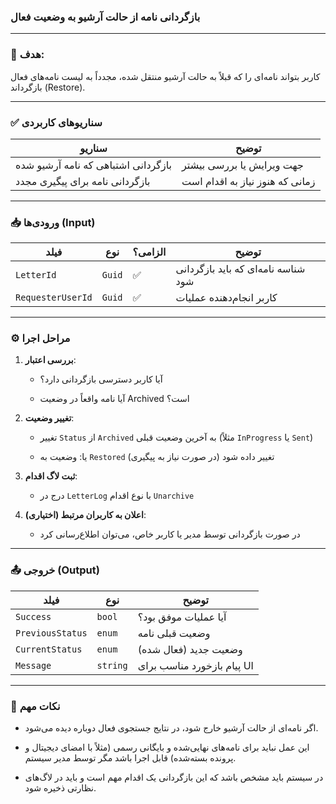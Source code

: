 



### بازگردانی نامه از حالت آرشیو به وضعیت فعال

---

### 🎯 هدف:

کاربر بتواند نامه‌ای را که قبلاً به حالت آرشیو منتقل شده، مجدداً به لیست نامه‌های فعال بازگرداند (Restore).

---

### ✅ سناریوهای کاربردی

|سناریو|توضیح|
|---|---|
|بازگردانی اشتباهی که نامه آرشیو شده|جهت ویرایش یا بررسی بیشتر|
|بازگردانی نامه برای پیگیری مجدد|زمانی که هنوز نیاز به اقدام است|

---

### 📥 ورودی‌ها (Input)

|فیلد|نوع|الزامی؟|توضیح|
|---|---|---|---|
|`LetterId`|`Guid`|✅|شناسه نامه‌ای که باید بازگردانی شود|
|`RequesterUserId`|`Guid`|✅|کاربر انجام‌دهنده عملیات|

---

### ⚙️ مراحل اجرا

1. **بررسی اعتبار**:
    
    - آیا کاربر دسترسی بازگردانی دارد؟
        
    - آیا نامه واقعاً در وضعیت Archived است؟
        
2. **تغییر وضعیت**:
    
    - تغییر `Status` از `Archived` به آخرین وضعیت قبلی (مثلاً `InProgress` یا `Sent`)
        
    - یا: وضعیت به `Restored` تغییر داده شود (در صورت نیاز به پیگیری)
        
3. **ثبت لاگ اقدام**:
    
    - درج در `LetterLog` با نوع اقدام `Unarchive`
        
4. **اعلان به کاربران مرتبط (اختیاری)**:
    
    - در صورت بازگردانی توسط مدیر یا کاربر خاص، می‌توان اطلاع‌رسانی کرد
        

---

### 📤 خروجی (Output)

|فیلد|نوع|توضیح|
|---|---|---|
|`Success`|`bool`|آیا عملیات موفق بود؟|
|`PreviousStatus`|`enum`|وضعیت قبلی نامه|
|`CurrentStatus`|`enum`|وضعیت جدید (فعال شده)|
|`Message`|`string`|پیام بازخورد مناسب برای UI|

---

### 📎 نکات مهم

- اگر نامه‌ای از حالت آرشیو خارج شود، در نتایج جستجوی فعال دوباره دیده می‌شود.
    
- این عمل نباید برای نامه‌های نهایی‌شده و بایگانی رسمی (مثلاً با امضای دیجیتال و پرونده بسته‌شده) قابل اجرا باشد مگر توسط مدیر سیستم.
    
- در سیستم باید مشخص باشد که این بازگردانی یک اقدام مهم است و باید در لاگ‌های نظارتی ذخیره شود.